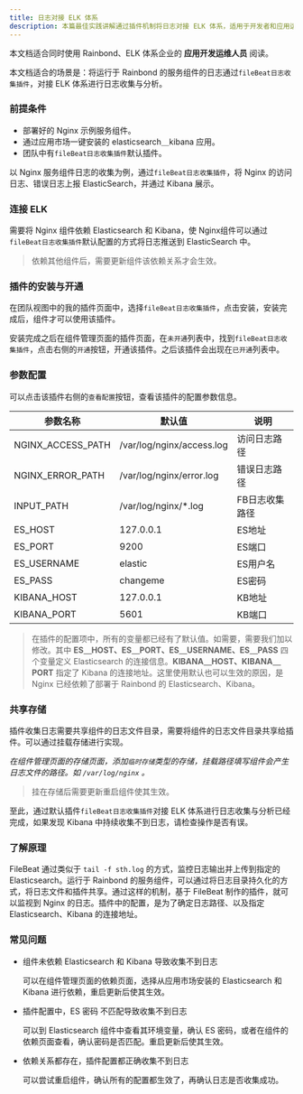 ```yaml
---
title: 日志对接 ELK 体系
description: 本篇最佳实践讲解通过插件机制将日志对接 ELK 体系，适用于开发者和应用运维人员。
---
```


本文档适合同时使用 Rainbond、ELK 体系企业的 **应用开发运维人员** 阅读。

本文档适合的场景是：将运行于 Rainbond 的服务组件的日志通过`fileBeat日志收集插件`，对接 ELK 体系进行日志收集与分析。


### 前提条件

- 部署好的 Nginx 示例服务组件。
- 通过应用市场一键安装的 elasticsearch＿kibana 应用。
- 团队中有`fileBeat日志收集插件`默认插件。

以 Nginx 服务组件日志的收集为例，通过`fileBeat日志收集插件`，将 Nginx 的访问日志、错误日志上报 ElasticSearch，并通过 Kibana 展示。

### 连接 ELK

需要将 Nginx 组件依赖 Elasticsearch 和 Kibana，使 Nginx组件可以通过`fileBeat日志收集插件`默认配置的方式将日志推送到 ElasticSearch 中。

> 依赖其他组件后，需要更新组件该依赖关系才会生效。

### 插件的安装与开通

在团队视图中的我的插件页面中，选择`fileBeat日志收集插件`，点击安装，安装完成后，组件才可以使用该插件。

安装完成之后在组件管理页面的插件页面，在`未开通`列表中，找到`fileBeat日志收集插件`，点击右侧的`开通`按钮，开通该插件。之后该插件会出现在`已开通`列表中。

### 参数配置

可以点击该插件右侧的`查看配置`按钮，查看该插件的配置参数信息。

| 参数名称      | 默认值                    | 说明           |
| ----------------- | ------------------------- | -------------- |
| NGINX_ACCESS_PATH | /var/log/nginx/access.log | 访问日志路径   |
| NGINX_ERROR_PATH  | /var/log/nginx/error.log  | 错误日志路径   |
| INPUT_PATH        | /var/log/nginx/*.log      | FB日志收集路径 |
| ES_HOST           | 127.0.0.1                 | ES地址         |
| ES_PORT           | 9200                      | ES端口         |
| ES_USERNAME       | elastic                   | ES用户名       |
| ES_PASS           | changeme                  | ES密码         |
| KIBANA_HOST       | 127.0.0.1                 | KB地址         |
| KIBANA_PORT       | 5601                      | KB端口         |

> 在插件的配置项中，所有的变量都已经有了默认值。如需要，需要我们加以修改。其中 **ES＿HOST、ES＿PORT、ES＿USERNAME、ES＿PASS** 四个变量定义 Elasticsearch 的连接信息。**KIBANA＿HOST、KIBANA＿PORT** 指定了 Kibana 的连接地址。这里使用默认也可以生效的原因，是 Nginx 已经依赖了部署于 Rainbond 的 Elasticsearch、Kibana。

### 共享存储

插件收集日志需要共享组件的日志文件目录，需要将组件的日志文件目录共享给插件。可以通过挂载存储进行实现。

**在组件管理页面的存储页面，添加*`临时存储`*类型的存储，挂载路径填写组件会产生日志文件的路径。如 `/var/log/nginx` 。**

> 挂在存储后需要更新重启组件使其生效。

至此，通过默认插件`fileBeat日志收集插件`对接 ELK 体系进行日志收集与分析已经完成，如果发现 Kibana 中持续收集不到日志，请检查操作是否有误。

### 了解原理

FileBeat 通过类似于 `tail -f sth.log` 的方式，监控日志输出并上传到指定的 Elasticsearch。运行于 Rainbond 的服务组件，可以通过将日志目录持久化的方式，将日志文件和插件共享。通过这样的机制，基于 FileBeat 制作的插件，就可以监视到 Nginx 的日志。插件中的配置，是为了确定日志路径、以及指定 Elasticsearch、Kibana 的连接地址。

### 常见问题

- 组件未依赖 Elasticsearch 和 Kibana 导致收集不到日志

  可以在组件管理页面的依赖页面，选择从应用市场安装的 Elasticsearch 和 Kibana 进行依赖，重启更新后使其生效。

- 插件配置中，ES 密码 不匹配导致收集不到日志

  可以到 Elasticsearch 组件中查看其环境变量，确认 ES 密码，或者在组件的依赖页面查看，确认密码是否匹配。重启更新后使其生效。

- 依赖关系都存在，插件配置都正确收集不到日志

  可以尝试重启组件，确认所有的配置都生效了，再确认日志是否收集成功。